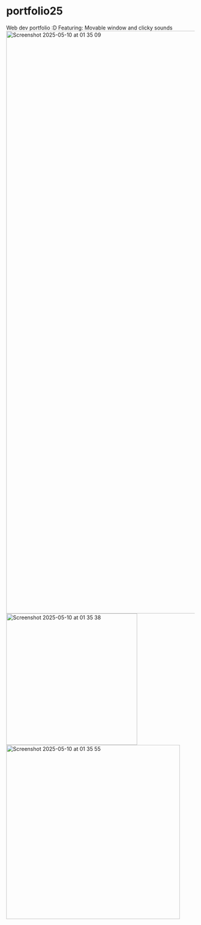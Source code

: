 # portfolio25
Web dev portfolio :D
Featuring: Movable window and clicky sounds
<img width="1552" alt="Screenshot 2025-05-10 at 01 35 09" src="https://github.com/user-attachments/assets/bf813134-7662-4aaf-b866-3a7613a896b5" />
<img width="350" alt="Screenshot 2025-05-10 at 01 35 38" src="https://github.com/user-attachments/assets/948573c0-a928-428c-8e8a-dc82562c3273" />
<img width="464" alt="Screenshot 2025-05-10 at 01 35 55" src="https://github.com/user-attachments/assets/f24c367b-8682-476b-9a20-f7fce1d6fa50" />
